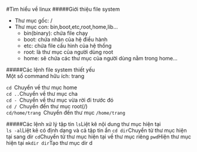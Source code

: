 #Tìm hiểu về linux
#####Giới thiệu file system
* Thư mục gốc: /
* Thư mục con: bin,boot,etc,root,home,lib...
  * bin(binary): chứa file chạy
  * boot: chứa nhân của hệ điều hành
  * etc: chứa file cấu hình của hệ thống
  * root: là thư mục của người dùng root
  * home: sẽ chứa các thư mục của người dùng nằm trong home...  

#####Các lệnh file system thiết yếu  
Một số command hữu ích:  trang

`cd `Chuyển về thư mục home  
`cd ..`Chuyển về thư mục cha  
`cd - `Chuyển về thư mục vừa rời đi trước đó  
`cd / `Chuyển đến thư mục root(/)  
`cd/home/trang `Chuyển đến thư mục `/home/trang`  

#####Các lệnh xử lý tập tin
`ls`Liệt kê nội dung thư mục hiện tại  
`ls -al`Liệt kê có định dạng và cả tập tin ẩn
`cd dir`Chuyển từ thư mục hiện tại sang dir
`cd`Chuyển từ thư mục hiện tại về thư mục riêng
`pwd`Hiện thư mục hiện tại
`mkdir dir`Tạo thư mục dir
d

